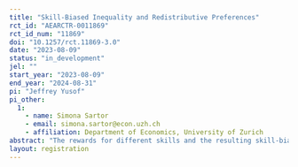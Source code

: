 ```yaml
---
title: "Skill-Biased Inequality and Redistributive Preferences"
rct_id: "AEARCTR-0011869"
rct_id_num: "11869"
doi: "10.1257/rct.11869-3.0"
date: "2023-08-09"
status: "in_development"
jel: ""
start_year: "2023-08-09"
end_year: "2024-08-31"
pi: "Jeffrey Yusof"
pi_other:
  1:
    - name: Simona Sartor
    - email: simona.sartor@econ.uzh.ch
    - affiliation: Department of Economics, University of Zurich
abstract: "The rewards for different skills and the resulting skill-biased inequality are often determined by exogenous market mechanisms over which individuals cannot exert control. We refer to this driver of income inequality as market luck. From the perspective of economic efficiency, skill-biased inequality might appear justified as higher rewards reflect higher productivity. However, according to the principles of meritocracy, inequalities are only justified if they are due to differences in individual effort and performance but not due to factors outside of individuals' control. In this paper, we design an experiment to study this trade-off in fairness views and improve the understanding of individuals' preferences for redistribution by asking the following research question: Are inequalities arising from market luck perceived as fair? In our experiment, we design a setting where skill-biased inequality between workers arises because exogenous shocks to market demand make certain skills more valuable. We hypothesize that there are fundamental features of market-driven inequalities that increase individuals' inequality acceptance, even though they are fully aware that the market-driven inequalities result from exogenous and random factors. "
layout: registration
---
```


